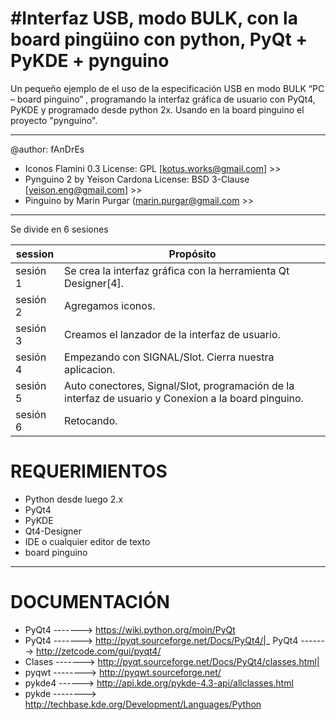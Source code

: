 #Interfaz USB, modo BULK, con la board pingüino con python, PyQt + PyKDE + pynguino
==============================================================

Un pequeño ejemplo de el uso de la especificación USB en modo BULK “PC – board pinguino” , programando la interfaz gráfica de usuario con PyQt4, PyKDE  y programado desde python 2x. 
Usando en la board pinguino el proyecto "pynguino".

------------------------------------------------------------------------------------------------------------------------------------------------------------------------------------

@author: fAnDrEs

- Iconos Flamini 0.3            License: GPL         [kotus.works@gmail.com] 	>>
- Pynguino 2 by Yeison Cardona  License: BSD 3-Clause [yeison.eng@gmail.com] 	>>
- Pinguino by Marin Purgar 				(marin.purgar@gmail.com >>

------------------------------------------------------------------------------------------------------------------------------------------------------------------------------------

Se divide en 6 sesiones

| session | Propósito |
| -------- | -------- |
| sesión 1 |  Se crea la interfaz gráfica con la herramienta Qt Designer[4]. |
| sesión 2 |  Agregamos iconos. |
| sesión 3 |  Creamos el lanzador de la interfaz de  usuario. |
| sesión 4 |  Empezando con SIGNAL/Slot. Cierra nuestra aplicacion. |
| sesión 5 |  Auto conectores, Signal/Slot, programación de la interfaz de usuario y Conexion a la board pinguino. |
| sesión 6 |  Retocando. |


# REQUERIMIENTOS
 
- Python desde luego 2.x
- PyQt4
- PyKDE
- Qt4-Designer 
- IDE o cualquier editor de texto
- board pinguino 

------------------------------------------------------------------------------------------------------------------------------------------------------------------------------------
# DOCUMENTACIÓN
 
- PyQt4  -------> https://wiki.python.org/moin/PyQt
- PyQt4 -------> http://pyqt.sourceforge.net/Docs/PyQt4/|_ PyQt4 -------> http://zetcode.com/gui/pyqt4/
- Clases -------> http://pyqt.sourceforge.net/Docs/PyQt4/classes.html|
- pyqwt --------> http://pyqwt.sourceforge.net/
- pykde4 ------> http://api.kde.org/pykde-4.3-api/allclasses.html
- pykde --------> http://techbase.kde.org/Development/Languages/Python

